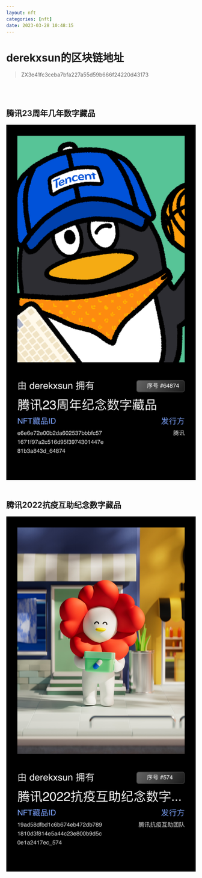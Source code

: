 ```yaml
---
layout: nft
categories: [nft]
date: 2023-03-28 10:48:15
---
```

# derekxsun的区块链地址

>ZX3e41fc3ceba7bfa227a55d59b666f24220d43173

<br>
<br>

## 腾讯23周年几年数字藏品 

![腾讯23周年几年数字藏品](/nft/source/nft1.png)
<br>
<br>

## 腾讯2022抗疫互助纪念数字藏品
![腾讯2022抗疫互助纪念数字藏品](/nft/source/nft2.png)